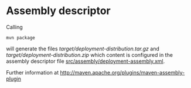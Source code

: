 # Assembly descriptor

Calling

```
mvn package
```

will generate the files _target/deployment-distribution.tar.gz_ and _target/deployment-distribution.zip_ which content is configured in the assembly descriptor file [src/assembly/deployment-assembly.xml](src/assembly/deployment-assembly.xml).

Further information at http://maven.apache.org/plugins/maven-assembly-plugin
